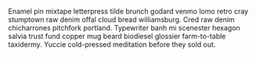 Enamel pin mixtape letterpress tilde brunch godard venmo lomo retro cray stumptown raw denim offal cloud bread williamsburg. Cred raw denim chicharrones pitchfork portland. Typewriter banh mi scenester hexagon salvia trust fund copper mug beard biodiesel glossier farm-to-table taxidermy. Yuccie cold-pressed meditation before they sold out.